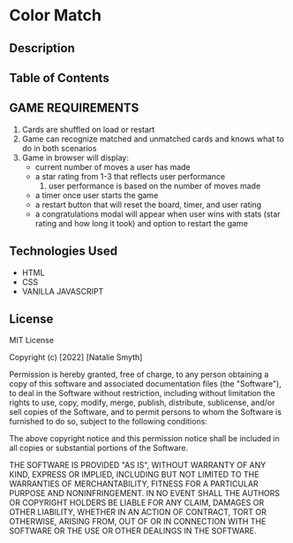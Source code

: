 # Color Match

## Description

<!-- This game has 12 cards -->

## Table of Contents

## GAME REQUIREMENTS

1. Cards are shuffled on load or restart
1. Game can recognize matched and unmatched cards and knows what to do in both scenarios
1. Game in browser will display:
    * current number of moves a user has made
    * a star rating from 1-3 that reflects user performance
        1. user performance is based on the number of moves made
    * a timer once user starts the game
    * a restart button that will reset the board, timer, and user rating
    * a congratulations modal will appear when user wins with stats (star rating and how long it took) and option to restart the game

## Technologies Used

* HTML
* CSS
* VANILLA JAVASCRIPT

## License

MIT License

Copyright (c) [2022] [Natalie Smyth]

Permission is hereby granted, free of charge, to any person obtaining a copy
of this software and associated documentation files (the "Software"), to deal
in the Software without restriction, including without limitation the rights
to use, copy, modify, merge, publish, distribute, sublicense, and/or sell
copies of the Software, and to permit persons to whom the Software is
furnished to do so, subject to the following conditions:

The above copyright notice and this permission notice shall be included in all
copies or substantial portions of the Software.

THE SOFTWARE IS PROVIDED "AS IS", WITHOUT WARRANTY OF ANY KIND, EXPRESS OR
IMPLIED, INCLUDING BUT NOT LIMITED TO THE WARRANTIES OF MERCHANTABILITY,
FITNESS FOR A PARTICULAR PURPOSE AND NONINFRINGEMENT. IN NO EVENT SHALL THE
AUTHORS OR COPYRIGHT HOLDERS BE LIABLE FOR ANY CLAIM, DAMAGES OR OTHER
LIABILITY, WHETHER IN AN ACTION OF CONTRACT, TORT OR OTHERWISE, ARISING FROM,
OUT OF OR IN CONNECTION WITH THE SOFTWARE OR THE USE OR OTHER DEALINGS IN THE
SOFTWARE.
